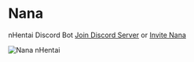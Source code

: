 # Nana
nHentai Discord Bot
[Join Discord Server](https://discord.gg/X3yeKgN) or [Invite Nana](https://discordapp.com/oauth2/authorize?client_id=583372268923518977&scope=bot&permissions=388160)

![Nana nHentai](https://cdn.discordapp.com/avatars/583372268923518977/2a38ef97ff60729ec79c5857ec0f8e5f.png?size=2048)
